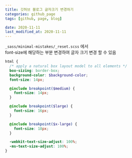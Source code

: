 ```yaml
---
title: 깃허브 블로그 글자크기 변경하기
categories: github_page
tags: [github, page, blog]

date: 2020-11-11
last_modified_at: 2020-11-11
---
```


`_sass/minimal-mistakes/_reset.scss` 에서  
font-size에 해당하는 부분 변경하여 글자 크기 변경 할 수 있음

```scss
html {
  /* apply a natural box layout model to all elements */
  box-sizing: border-box;
  background-color: $background-color;
  font-size: 14px;

  @include breakpoint($medium) {
    font-size: 14px;
  }

  @include breakpoint($large) {
    font-size: 16px;
  }

  @include breakpoint($x-large) {
    font-size: 18px;
  }

  -webkit-text-size-adjust: 100%;
  -ms-text-size-adjust: 100%;
}
```
